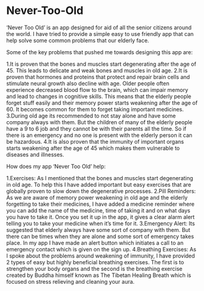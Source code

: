 # Never-Too-Old
‘Never Too Old’ is an app designed for aid of all the senior citizens around the world. I have tried to provide a simple easy to use friendly app that can help solve some common problems that our elderly face.


Some of the key problems that pushed me towards designing this app are: 

  1.It is proven that the bones and muscles start degenerating after the age of 45. This leads to delicate and weak bones and muscles in old age.
  2.It is proven that hormones and proteins that protect and repair brain cells and stimulate neural growth also decline with age. Older people often experience decreased blood     flow to the brain, which can impair memory and lead to changes in cognitive skills. This means that the elderly people forget stuff easily and their memory power starts         weakening after the age of 60. It becomes common for them to forget taking important medicines.
  3.During old age its recommended to not stay alone and have some company always with them. But the children of many of the elderly people have a 9 to 6 job and they cannot be     with their parents all the time. So if there is an emergency and no one is present with the elderly person it can be hazardous.
  4.It is also proven that the immunity of important organs starts weakening after the age of 45 which makes them vulnerable to diseases and illnesses.


How does my app ‘Never Too Old’ help:

  1.Exercises: As I mentioned that the bones and muscles start degenerating in old age. To help this I have added important but easy exercises that are globally proven to slow     down the degenerative processes.
  2.Pill Reminders: As we are aware of memory power weakening in old age and the elderly forgetting to take their medicines, I have added a medicine reminder where you can add     the name of the medicine, time of taking it and on what days you have to take it. Once you set it up in the app, it gives a clear alarm alert telling you to take your           medicine when it’s time for it.
  3.Emergency Alert: Its suggested that elderly always have some sort of company with them. But there can be times when they are alone and some sort of emergency takes place.       In my app I have made an alert button which initiates a call to an emergency contact which is given on the sign up.
  4.Breathing Exercises: As I spoke about the problems around weakening of immunity, I have provided 2 types of easy but highly beneficial breathing exercises. The first is to     strengthen your body organs and the second is the breathing exercise created by Buddha himself known as The Tibetan Healing Breath which is focused on stress relieving and     cleaning your aura.
